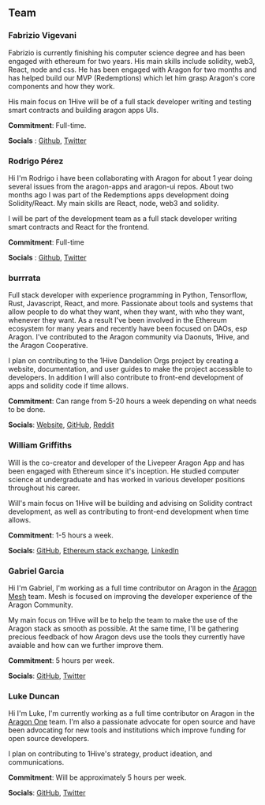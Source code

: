## Team

### Fabrizio Vigevani

Fabrizio is currently finishing his computer science degree and has been engaged with ethereum for two years. His main skills include solidity, web3, React, node and css.
He has been engaged with Aragon for two months and has helped build our MVP (Redemptions) which let him grasp Aragon's core components and how they work.

His main focus on 1Hive will be of a full stack developer writing and testing smart contracts and building aragon apps UIs.

**Commitment**: Full-time.

**Socials** : [Github](https://github.com/fabriziovigevani), [Twitter](https://twitter.com/fvigevani7)

### Rodrigo Pérez

Hi I'm Rodrigo i have been collaborating with Aragon for about 1 year doing several issues from the aragon-apps and aragon-ui repos. About two months ago I was part of the Redemptions apps development doing Solidity/React.
My main skills are React, node, web3 and solidity.

I will be part of the development team as a full stack developer writing smart contracts and React for the frontend.

**Commitment**: Full-time

**Socials** : [Github](https://github.com/rperez89), [Twitter](https://twitter.com/R_Perez89)

### burrrata

Full stack developer with experience programming in Python, Tensorflow, Rust, Javascript, React, and more. Passionate about tools and systems that allow people to do what they want, when they want, with who they want, whenever they want. As a result I've been involved in the Ethereum ecosystem for many years and recently have been focused on DAOs, esp Aragon. I've contributed to the Aragon community via Daonuts, 1Hive, and the Aragon Cooperative.

I plan on contributing to the 1Hive Dandelion Orgs project by creating a website, documentation, and user guides to make the project accessible to developers. In addition I will also contribute to front-end development of apps and solidity code if time allows.

**Commitment**: Can range from 5-20 hours a week depending on what needs to be done.

**Socials**: [Website](https://www.burrrata.ch/website/), [GitHub](https://github.com/burrrata/), [Reddit](https://www.reddit.com/user/burrrata/)

### William Griffiths

Will is the co-creator and developer of the Livepeer Aragon App and has been engaged with Ethereum since it's inception. He studied computer science at undergraduate and has worked in various developer positions throughout his career.

Will's main focus on 1Hive will be building and advising on Solidity contract development, as well as contributing to front-end development when time allows.

**Commitment**: 1-5 hours a week.

**Socials**: [GitHub](https://github.com/willjgriff), [Ethereum stack exchange](https://ethereum.stackexchange.com/users/1581/willjgriff), [LinkedIn](https://www.linkedin.com/in/willjgriff/)

### Gabriel Garcia

Hi I'm Gabriel, I'm working as a full time contributor on Aragon in the [Aragon Mesh](https://aragonmesh.org) team. Mesh is focused on improving the developer experience of the Aragon Community.

My main focus on 1Hive will be to help the team to make the use of the Aragon stack as smooth as possible. At the same time, I'll be gathering precious feedback of how Aragon devs use the tools they currently have avaiable and how can we further improve them.

**Commitment**: 5 hours per week.

**Socials**: [GitHub](https://github.com/0xGabi), [Twitter](https://twitter.com/0xGabi)

### Luke Duncan

Hi I'm Luke, I'm currently working as a full time contributor on Aragon in the [Aragon One](https://aragon.one) team. I'm also a passionate advocate for open source and have been advocating for new tools and institutions which improve funding for open source developers.

I plan on contributing to 1Hive's strategy, product ideation, and communications.

**Commitment**: Will be approximately 5 hours per week.

**Socials**: [GitHub](https://github.com/lkngtn), [Twitter](https://twitter.com/lkngtn)
